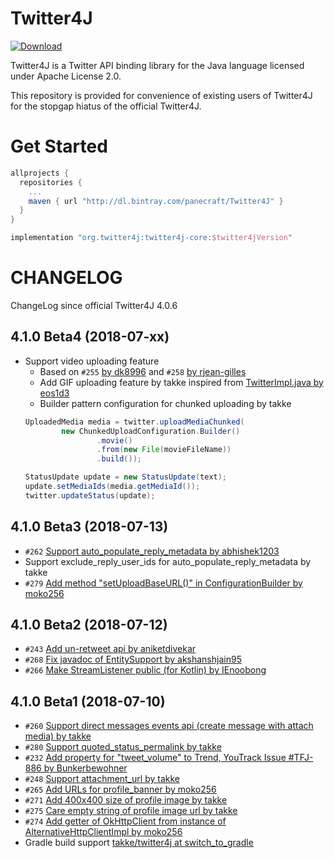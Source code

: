 # Twitter4J

[ ![Download](https://api.bintray.com/packages/panecraft/maven/Twitter4J/images/download.svg) ](https://bintray.com/panecraft/maven/Twitter4J/_latestVersion)


Twitter4J is a Twitter API binding library for the Java language licensed under Apache License 2.0.

This repository is provided for convenience of existing users of Twitter4J for the stopgap hiatus of the official Twitter4J.

# Get Started

```groovy
allprojects {
  repositories {
    ...
    maven { url "http://dl.bintray.com/panecraft/Twitter4J" }
  }
}
```

```groovy
implementation "org.twitter4j:twitter4j-core:$twitter4jVersion"
```

# CHANGELOG

ChangeLog since official Twitter4J 4.0.6

## 4.1.0 Beta4 (2018-07-xx)
  - Support video uploading feature
    * Based on ```#255``` [by dk8996](https://github.com/yusuke/twitter4j/pull/255) and ```#258``` [by rjean-gilles](https://github.com/yusuke/twitter4j/pull/258)
    * Add GIF uploading feature by takke inspired from [TwitterImpl.java by eos1d3](https://github.com/eos1d3/twitter4j/blob/master/twitter4j-core/src/main/java/twitter4j/TwitterImpl.java)
    * Builder pattern configuration for chunked uploading by takke
    ```java
    UploadedMedia media = twitter.uploadMediaChunked(
            new ChunkedUploadConfiguration.Builder()
                    .movie()
                    .from(new File(movieFileName))
                    .build());

    StatusUpdate update = new StatusUpdate(text);
    update.setMediaIds(media.getMediaId());
    twitter.updateStatus(update);
    ```

## 4.1.0 Beta3 (2018-07-13)
  - ```#262``` [Support auto_populate_reply_metadata by abhishek1203](https://github.com/yusuke/twitter4j/pull/262)
  - Support exclude_reply_user_ids for auto_populate_reply_metadata by takke
  - ```#279``` [Add method "setUploadBaseURL()" in ConfigurationBuilder by moko256](https://github.com/yusuke/twitter4j/pull/279)

## 4.1.0 Beta2 (2018-07-12)
  - ```#243``` [Add un-retweet api by aniketdivekar](https://github.com/yusuke/twitter4j/pull/243)
  - ```#268``` [Fix javadoc of EntitySupport by akshanshjain95](https://github.com/yusuke/twitter4j/pull/268)
  - ```#266``` [Make StreamListener public (for Kotlin) by IEnoobong](https://github.com/yusuke/twitter4j/pull/266)

## 4.1.0 Beta1 (2018-07-10)
  - ```#260``` [Support direct messages events api (create message with attach media) by takke](https://github.com/yusuke/twitter4j/pull/260)
  - ```#280``` [Support quoted_status_permalink by takke](https://github.com/yusuke/twitter4j/pull/280)
  - ```#232``` [Add property for &quot;tweet_volume&quot; to Trend, YouTrack Issue #TFJ-886 by Bunkerbewohner ](https://github.com/yusuke/twitter4j/pull/232)
  - ```#248``` [Support attachment_url by takke](https://github.com/yusuke/twitter4j/pull/248)
  - ```#265``` [Add URLs for profile_banner by moko256](https://github.com/yusuke/twitter4j/pull/265)
  - ```#271``` [Add 400x400 size of profile image by takke](https://github.com/yusuke/twitter4j/pull/271)
  - ```#275``` [Care empty string of profile image url by takke](https://github.com/yusuke/twitter4j/pull/275)
  - ```#274``` [Add getter of OkHttpClient from instance of AlternativeHttpClientImpl by moko256](https://github.com/yusuke/twitter4j/pull/274)
  - Gradle build support [takke/twitter4j at switch_to_gradle](https://github.com/takke/twitter4j/tree/switch_to_gradle "takke/twitter4j at switch_to_gradle")
